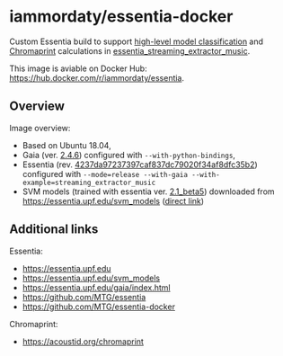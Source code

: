 # iammordaty/essentia-docker

Custom Essentia build to support [high-level model classification](https://github.com/MTG/essentia/blob/master/doc/sphinxdoc/streaming_extractor_music.rst#high-level-classifier-models) and [Chromaprint](https://acoustid.org/chromaprint) calculations in [essentia_streaming_extractor_music](https://github.com/MTG/essentia/blob/master/doc/sphinxdoc/streaming_extractor_music.rst).

This image is aviable on Docker Hub: https://hub.docker.com/r/iammordaty/essentia.

## Overview

Image overview:

- Based on Ubuntu 18.04,
- Gaia (ver. [2.4.6](https://github.com/MTG/gaia/releases/tag/v2.4.6)) configured with `--with-python-bindings`,
- Essentia (rev. [4237da97237397caf837dc79020f34af8dfc35b2](https://github.com/MTG/essentia/commit/4237da97237397caf837dc79020f34af8dfc35b2)) configured with `--mode=release --with-gaia --with-example=streaming_extractor_music`
- SVM models (trained with essentia ver. [2.1_beta5](https://github.com/MTG/essentia/releases/tag/v2.1_beta5)) downloaded from https://essentia.upf.edu/svm_models ([direct link](https://essentia.upf.edu/svm_models/essentia-extractor-svm_models-v2.1_beta5.tar.gz))

## Additional links

Essentia:
* https://essentia.upf.edu
* https://essentia.upf.edu/svm_models
* https://essentia.upf.edu/gaia/index.html
* https://github.com/MTG/essentia
* https://github.com/MTG/essentia-docker

Chromaprint:
* https://acoustid.org/chromaprint

